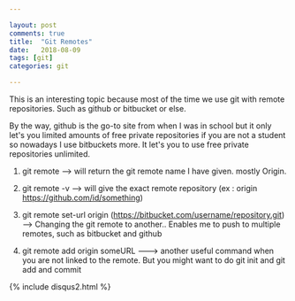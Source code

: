 ```yaml
---

layout: post
comments: true
title:  "Git Remotes"
date:   2018-08-09
tags: [git]
categories: git

---
```


This is an interesting topic because most of the time we use git with remote repositories.
Such as github or bitbucket or else. 

By the way, github is the go-to site from when I was in school but it only let's you 
limited amounts of free private repositories if you are not a student so nowadays I use bitbuckets more.
It let's you to use free private repositories unlimited.

1. git remote 
 --> will return the git remote name I have given. mostly Origin.
 
 2. git remote -v
 --> will give the exact remote repository (ex : origin https://github.com/id/something)
 
 3. git remote set-url origin (https://bitbucket.com/username/repository.git)
 --> Changing the git remote to another.. Enables me to push to multiple remotes, such as bitbucket and github

4. git remote add origin someURL --->  another useful command when you are not linked to the remote. But you might want to do git init and git add and commit  

{% include disqus2.html %}
